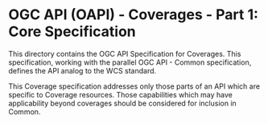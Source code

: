 # OGC API (OAPI) - Coverages - Part 1: Core Specification

This directory contains the OGC API Specification for Coverages. This specification, working with the parallel OGC API - Common specification, defines the API analog to the WCS standard.

This Coverage specification addresses only those parts of an API which are specific to Coverage resources. Those capabilities which may have applicability beyond coverages should be considered for inclusion in Common.
